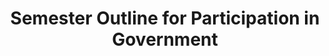 --- 
layout: document
draft: false
title: Semester Outline for Participation in Government
imageFeatured: boycott-hits-problem-school.jpg
imageFeaturedAlt: "Rev. Milton Galamison in a \"600\" school classroom with a group of black teenagers"
docLink: https://docs.google.com/document/d/e/2PACX-1vRWmTydD-hUmfVfuBG4_c8Rf2Qyeh523gEdVavAp29uhOB1hrxBcwxEmKwm8VqaUyzx6NMcbveOZu7L/pub
docEmbed: >
 <iframe src="https://docs.google.com/document/d/e/2PACX-1vRWmTydD-hUmfVfuBG4_c8Rf2Qyeh523gEdVavAp29uhOB1hrxBcwxEmKwm8VqaUyzx6NMcbveOZu7L/pub?embedded=true" width="100%" height="1200px"></iframe>
--- 